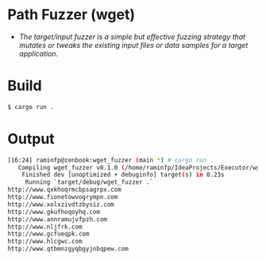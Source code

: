# Path Fuzzer (wget)

* _The target/input fuzzer is a simple but effective fuzzing strategy that mutates or tweaks the existing input files or data samples for a target application._

# Build

```bash
$ cargo run .
```


# Output

```bash
[16:24] raminfp@zenbook:wget_fuzzer (main *) # cargo run .
   Compiling wget_fuzzer v0.1.0 (/home/raminfp/IdeaProjects/Executor/wget_fuzzer)
    Finished dev [unoptimized + debuginfo] target(s) in 0.23s
     Running `target/debug/wget_fuzzer .`
http://www.qxkhoqrmcbpsagrpx.com
http://www.fionetowvogrympn.com
http://www.xolxzivdtzbysiz.com
http://www.gkufhoqoyhq.com
http://www.annramujvfpzh.com
http://www.nljfrk.com
http://www.gcfueqpk.com
http://www.hlcgwc.com
http://www.qtbmnzgyqbgyjnbqpew.com

```
